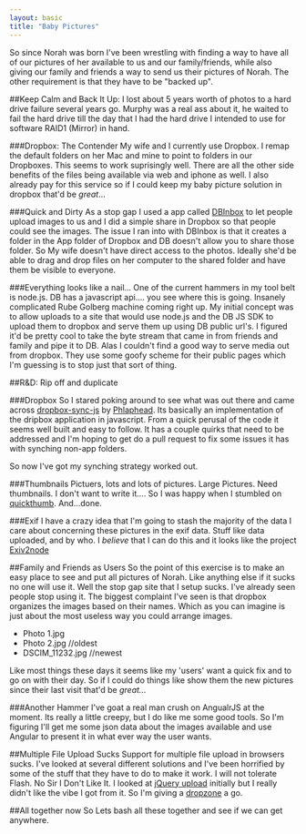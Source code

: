 ```yaml
---
layout: basic
title: "Baby Pictures" 
---
```


So since Norah was born I've been wrestling with finding a way to have all of our pictures of her available to us and our family/friends, while also giving our family and friends a way to send us their pictures of Norah. The other requirement is that they have to be "backed up".

<!--more-->

##Keep Calm and Back It Up:
 I lost about 5 years worth of photos to a hard drive failure several years go. Murphy was a real ass about it, he waited to fail the hard drive till the day that I had the hard drive I intended to use for software RAID1 (Mirror) in hand.
 
###Dropbox: The Contender
My wife and I currently use Dropbox. I remap the default folders on her Mac and mine to point to folders in our Dropboxes. This seems to work suprisingly well. There are all the other side benefits of the files being available via web and iphone as well. I also already pay for this service so if I could keep my baby picture solution in dropbox that'd be *great*...

###Quick and Dirty
As a stop gap I used a app called [DBInbox](http://dbinbox.com/) to let people upload images to us and I did a simple share in Dropbox so that people could see the images. The issue I ran into with DBInbox is that it creates a folder in the App folder of Dropbox and DB doesn't allow you to share those folder. So My wife doesn't have direct access to the photos. Ideally she'd be able to drag and drop files on her computer to the shared folder and have them be visible to everyone.

###Everything looks like a nail...
One of the current hammers in my tool belt is node.js. DB has a javascript api.... you see where this is going. Insanely complicated Rube Golberg machine coming right up. My initial concept was to allow uploads to a site that would use node.js and the DB JS SDK to upload them to dropbox and serve them up using DB public url's. I figured it'd be pretty cool to take the byte stream that came in from friends and family and pipe it to DB. Alas I couldn't find a good way to serve media out from dropbox. They use some goofy scheme for their public pages which I'm guessing is to stop just that sort of thing.

##R&D: Rip off and duplicate

###Dropbox
So I stared poking around to see what was out there and came across [dropbox-sync-js](https://github.com/Phlaphead/dropbox-sync-js) by [Phlaphead](https://github.com/Phlaphead). Its basically an implementation of the dripbox application in javascript. From a quick perusal of the code it seems well built and easy to follow. It has a couple quirks that need to be addressed and I'm hoping to get do a pull request to fix some issues it has with synching non-app folders. 

So now I've got my synching strategy worked out.

###Thumbnails
Pictuers, lots and lots of pictures. Large Pictures. Need thumbnails. I don't want to write it.... So I was happy when I stumbled on [quickthumb](https://github.com/zivester/node-quickthumb). And...done.

###Exif
I have a crazy idea that I'm going to stash the majority of the data I care about concerning these pictures in the exif data. Stuff like data uploaded, and by who. I *believe* that I can do this and it looks like the project [Exiv2node](https://github.com/dberesford/exiv2node)

##Family and Friends as Users
So the point of this exercise is to make an easy place to see and put all pictures of Norah. Like anything else if it sucks no one will use it. Well the stop gap site that I setup sucks. I've already seen people stop using it. The biggest complaint I've seen is that dropbox organizes the images based on their names. Which as you can imagine is just about the most useless way you could arrange images. 
-  Photo 1.jpg		
-  Photo 2.jpg		//oldest
-  DSCIM_11232.jpg	//newest  

Like most things these days it seems like my 'users' want a quick fix and to go on with their day. So if I could do things like show them the new pictures since their last visit that'd be *great...*

###Another Hammer
I've goat a real man crush on AngualrJS at the moment. Its really a little creepy, but I do like me some good tools. So I'm figuring I'll get me some json data about the images available and use Angular to present it in what ever way the user wants.

##Multiple File Upload Sucks
Support for multiple file upload in browsers sucks. I've looked at several different solutions and I've been horrified by some of the stuff that they have to do to make it work. I will not tolerate Flash. No Sir I Don't Like It. I looked at [jQuery upload](http://blueimp.github.io/jQuery-File-Upload/) initially but I really didn't like the vibe I got from it. So I'm giving a [dropzone](http://www.dropzonejs.com/) a go.

##All together now
So Lets bash all these together and see if we can get anywhere.

